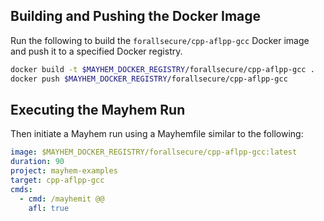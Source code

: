 ## Building and Pushing the Docker Image

Run the following to build the `forallsecure/cpp-aflpp-gcc` Docker image and push it to a specified Docker registry.

```sh
docker build -t $MAYHEM_DOCKER_REGISTRY/forallsecure/cpp-aflpp-gcc .
docker push $MAYHEM_DOCKER_REGISTRY/forallsecure/cpp-aflpp-gcc
```

## Executing the Mayhem Run

Then initiate a Mayhem run using a Mayhemfile similar to the following:

```yaml
image: $MAYHEM_DOCKER_REGISTRY/forallsecure/cpp-aflpp-gcc:latest
duration: 90
project: mayhem-examples
target: cpp-aflpp-gcc
cmds:
  - cmd: /mayhemit @@
    afl: true
```